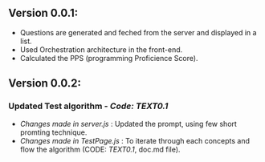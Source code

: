 ## Version 0.0.1:
* Questions are generated and feched from the server and displayed in a list.
* Used Orchestration architecture in the front-end.
* Calculated the PPS (programming Proficience Score).

## Version 0.0.2:
### Updated Test algorithm - ***Code:*** _TEXT0.1_
* _Changes made in server.js_ : Updated the prompt, using few short promting technique.
* _Changes made in TestPage.js_ : To iterate through each concepts and flow the algorithm (CODE: _TEXT0.1_, doc.md file).
